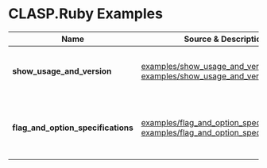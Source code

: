 # CLASP.Ruby Examples

|Name|Source & Description|Summary|
|---|---|---|
|**show_usage_and_version**|[examples/show_usage_and_version.rb](/examples/show_usage_and_version.rb)<br/>[examples/show_usage_and_version.md](/examples/show_usage_and_version.md)|Simple example supporting ```--help``` and ```--version```|
|**flag_and_option_specifications**|[examples/flag_and_option_specifications.rb](/examples/flag_and_option_specifications.rb)<br/>[examples/flag_and_option_specifications.md](/examples/flag_and_option_specifications.md)|Example illustrating various kinds of *flag* and *option* specifications|


<!-- ########################### end of file ########################### -->

